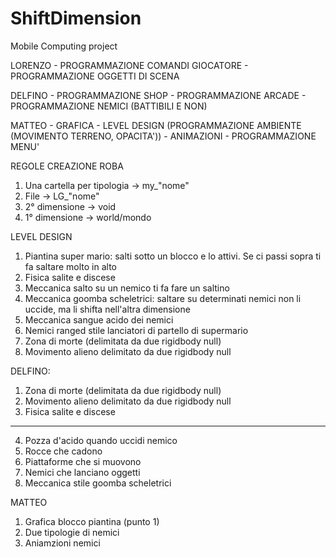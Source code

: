 # ShiftDimension
Mobile Computing project

LORENZO
	- PROGRAMMAZIONE COMANDI GIOCATORE
	- PROGRAMMAZIONE OGGETTI DI SCENA


DELFINO
	- PROGRAMMAZIONE SHOP
	- PROGRAMMAZIONE ARCADE
	- PROGRAMMAZIONE NEMICI (BATTIBILI E NON)



MATTEO
	- GRAFICA
	- LEVEL DESIGN (PROGRAMMAZIONE AMBIENTE (MOVIMENTO TERRENO, OPACITA'))
	- ANIMAZIONI
	- PROGRAMMAZIONE MENU'


REGOLE CREAZIONE ROBA
1. Una cartella per tipologia -> my_"nome"
2. File -> LG_"nome"
3. 2° dimensione -> void
4. 1° dimensione -> world/mondo




LEVEL DESIGN
1. Piantina super mario: salti sotto un blocco e lo attivi. Se ci passi sopra ti fa saltare molto in alto
2. Fisica salite e discese
3. Meccanica salto su un nemico ti fa fare un saltino
4. Meccanica goomba scheletrici: saltare su determinati nemici non li uccide, ma li shifta nell'altra dimensione
5. Meccanica sangue acido dei nemici
6. Nemici ranged stile lanciatori di partello di supermario
7. Zona di morte (delimitata da due rigidbody null)
8. Movimento alieno delimitato da due rigidbody null


DELFINO:
1. Zona di morte (delimitata da due rigidbody null)
2. Movimento alieno delimitato da due rigidbody null
3. Fisica salite e discese
__________________________________________

4. Pozza d'acido quando uccidi nemico
5. Rocce che cadono
6. Piattaforme che si muovono
7. Nemici che lanciano oggetti
8. Meccanica stile goomba scheletrici


MATTEO
1. Grafica blocco piantina (punto 1)
2. Due tipologie di nemici
3. Aniamzioni nemici




















